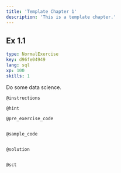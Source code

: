 ```yaml
---
title: 'Template Chapter 1'
description: 'This is a template chapter.'
---
```


## Ex 1.1

```yaml
type: NormalExercise
key: d96fe04949
lang: sql
xp: 100
skills: 1
```

Do some data science.

`@instructions`


`@hint`


`@pre_exercise_code`
```{python}

```

`@sample_code`
```{sql}

```

`@solution`
```{sql}

```

`@sct`
```{python}

```
